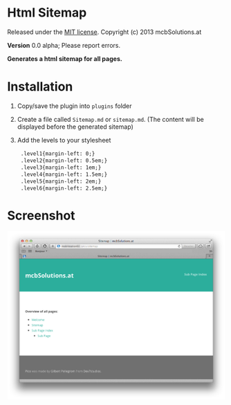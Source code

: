 Html Sitemap
=============================================================================

Released under the [MIT license](http://opensource.org/licenses/MIT). Copyright (c) 2013 mcbSolutions.at

**Version** 0.0 alpha; Please report errors.

**Generates a html sitemap for all pages.**

Installation
=============================================================================
1. Copy/save the plugin into `plugins` folder
2. Create a file called `Sitemap.md` or `sitemap.md`. (The content will be displayed before the generated sitemap)
3. Add the levels to your stylesheet

        .level1{margin-left: 0;}
        .level2{margin-left: 0.5em;}
        .level3{margin-left: 1em;}
        .level4{margin-left: 1.5em;}
        .level5{margin-left: 2em;}
        .level6{margin-left: 2.5em;}
    
Screenshot
=============================================================================
![Screenshot of Html Sitemap](./Screenshot.png)